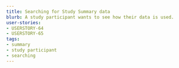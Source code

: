 ```yaml
---
title: Searching for Study Summary data
blurb: A study participant wants to see how their data is used.
user-stories:
- USERSTORY-64
- USERSTORY-65
tags:
- summary
- study participant
- searching
---
```


